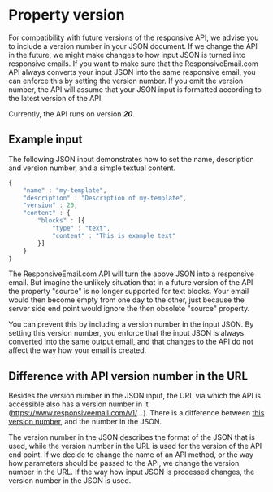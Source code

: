 # Property version

For compatibility with future versions of the responsive API, we advise
you to include a version number in your JSON document. If we change the
API in the future, we might make changes to how input JSON is turned into 
responsive emails. If you want to make sure that the ResponsiveEmail.com
API always converts your input JSON into the same responsive email, you can 
enforce this by setting the version number. If you omit the version number, 
the API will assume that your JSON input is formatted according to the latest 
version of the API.

Currently, the API runs on version ***20***.

## Example input

The following JSON input demonstrates how to set the name, description
and version number, and a simple textual content.

```javascript
{
    "name" : "my-template",
    "description" : "Description of my-template",
    "version" : 20,
    "content" : {
        "blocks" : [{
            "type" : "text",
            "content" : "This is example text"
        }]
    }
}
```

The ResponsiveEmail.com API will turn the above JSON into a responsive email.
But imagine the unlikely situation that in a future version of the API
the property "source" is no longer supported for text blocks. Your email
would then become empty from one day to the other, just because the server
side end point would ignore the then obsolete "source" property.

You can prevent this by including a version number in the
input JSON. By setting this version number, you enforce that the input
JSON is always converted into the same output email, and that changes
to the API do not affect the way how your email is created.

## Difference with API version number in the URL

Besides the version number in the JSON input, the URL via which the
API is accessible also has a version number in it (https://www.responsiveemail.com/v1/...).
There is a difference between [this version number](/support/api/versions), 
and the number in the JSON.

The version number in the JSON describes the format of the JSON that is
used, while the version number in the URL is used for the version of the
API end point. If we decide to change the name of an API method, or the
way how parameters should be passed to the API, we change the version number
in the URL. If the way how input JSON is processed changes, the version
number in the JSON is used.
